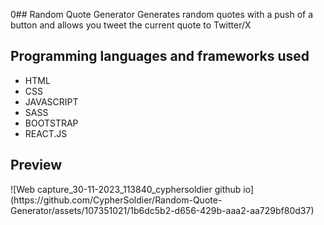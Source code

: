 0## Random Quote Generator
Generates random quotes with a push of a button and allows you tweet the current quote to Twitter/X

## Programming languages and frameworks used
- HTML
- CSS
- JAVASCRIPT
- SASS
- BOOTSTRAP
- REACT.JS

## Preview
<insert image>
![Web capture_30-11-2023_113840_cyphersoldier github io](https://github.com/CypherSoldier/Random-Quote-Generator/assets/107351021/1b6dc5b2-d656-429b-aaa2-aa729bf80d37)
